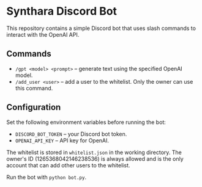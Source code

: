# Synthara Discord Bot

This repository contains a simple Discord bot that uses slash commands to
interact with the OpenAI API.

## Commands

- `/gpt <model> <prompt>` – generate text using the specified OpenAI model.
- `/add_user <user>` – add a user to the whitelist. Only the owner can use
  this command.

## Configuration

Set the following environment variables before running the bot:

- `DISCORD_BOT_TOKEN` – your Discord bot token.
- `OPENAI_API_KEY` – API key for OpenAI.

The whitelist is stored in `whitelist.json` in the working directory. The
owner's ID (1265368042146238536) is always allowed and is the only account that
can add other users to the whitelist.

Run the bot with `python bot.py`.
